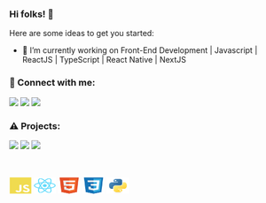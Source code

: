 
### Hi folks! 👋

Here are some ideas to get you started:

- 🔭 I’m currently working on Front-End Development | Javascript | ReactJS | TypeScript | React Native | NextJS

### 📩 Connect with me:

<div style="backgroundcolor:red"> 
  <a href = "mailto:alperkilickaya@gmail.com"><img src="https://img.shields.io/badge/-Gmail-%23333?style=for-the-badge&logo=gmail&logoColor=white" target="_blank"></a>
  <a href="https://www.linkedin.com/in/alperkilickaya/" target="_blank"><img src="https://img.shields.io/badge/-LinkedIn-%230077B5?style=for-the-badge&logo=linkedin&logoColor=white" target="_blank"></a> 
  <a href="https://medium.com/@alperkilickaya" target="_blank"><img src="https://img.shields.io/badge/Medium-12100E?style=for-the-badge&logo=medium" target="_blank"></a> 
  
  ### ⚠️ Projects:
  
  <a href="https://play.google.com/store/apps/details?id=com.elipsbilisim.mobilsporcu&hl=tr&gl=US"  target="_blank"><img src="https://img.shields.io/badge/-Google Play-%230077B5?style=for-the-badge&logo=android&logoColor=green&color=white" target="_blank"></a> 
  <a href="https://play.google.com/store/apps/details?id=com.elipsbilisim.mobilkresyeni&hl=tr&gl=US"  target="_blank"><img src="https://img.shields.io/badge/-Google Play-%230077B5?style=for-the-badge&logo=android&logoColor=green&color=white" target="_blank"></a> 
  <a href="https://play.google.com/store/apps/details?id=com.moviesappalper"  target="_blank"><img src="https://img.shields.io/badge/-Google Play-%230077B5?style=for-the-badge&logo=android&logoColor=green&color=white" target="_blank"></a> 
</div>
<br>

<div style="display: inline_block"><br>
  <img align="center" alt="Rafa-Js" height="30" width="40" src="https://raw.githubusercontent.com/devicons/devicon/master/icons/javascript/javascript-plain.svg">
  <img align="center" alt="Rafa-React" height="30" width="40" src="https://raw.githubusercontent.com/devicons/devicon/master/icons/react/react-original.svg">
  <img align="center" alt="Rafa-HTML" height="30" width="40" src="https://raw.githubusercontent.com/devicons/devicon/master/icons/html5/html5-original.svg">
  <img align="center" alt="Rafa-CSS" height="30" width="40" src="https://raw.githubusercontent.com/devicons/devicon/master/icons/css3/css3-original.svg">
  <img align="center" alt="Rafa-Python" height="30" width="40" src="https://raw.githubusercontent.com/devicons/devicon/master/icons/python/python-original.svg">
</div>

